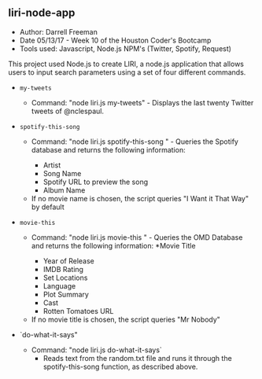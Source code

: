 ## liri-node-app
- Author:  Darrell Freeman
- Date 05/13/17 - Week 10 of the Houston Coder's Bootcamp
- Tools used:  Javascript, Node.js NPM's (Twitter, Spotify, Request)

This project used Node.js to create LIRI, a node.js application that allows users to input search parameters using a set of four different commands.
  * `my-tweets`
    * Command: "node liri.js my-tweets" - Displays the last twenty Twitter tweets of @nclespaul.
    
  * `spotify-this-song` 
    * Command: "node liri.js spotify-this-song <song-name>" - Queries the Spotify database and returns the following information:
      * Artist
      * Song Name
      * Spotify URL to preview the song
      * Album Name
    * If no movie name is chosen, the script queries "I Want it That Way" by default
      
  * `movie-this`
    * Command: "node liri.js movie-this <movie name>" - Queries the OMD Database and returns the following information:
      *Movie Title
      * Year of Release
      * IMDB Rating
      * Set Locations
      * Language
      * Plot Summary
      * Cast
      * Rotten Tomatoes URL
    * If no movie title is chosen, the script queries "Mr Nobody"
      
  * `do-what-it-says"  
    * Command: "node liri.js do-what-it-says`
       * Reads text from the random.txt file and runs it through the spotify-this-song function, as described above.
  

